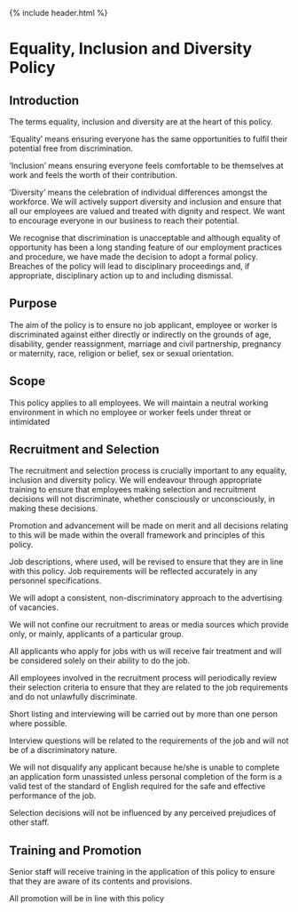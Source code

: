 {% include header.html %}

# Equality, Inclusion and Diversity Policy 

## Introduction

The terms equality, inclusion and diversity are at the heart of this policy. 

‘Equality’ means ensuring everyone has the same opportunities to fulfil their potential free from discrimination. 

‘Inclusion’ means ensuring everyone feels comfortable to be themselves at work and feels the worth of their contribution. 

‘Diversity’ means the celebration of individual differences amongst the workforce. We will actively support diversity and inclusion and ensure that all our employees are valued and treated with dignity and respect. We want to encourage everyone in our business to reach their potential. 

We recognise that discrimination is unacceptable and although equality of opportunity has been a long standing feature of our employment practices and procedure, we have made the decision to adopt a formal policy. Breaches of the policy will lead to disciplinary proceedings and, if appropriate, disciplinary action up to and including dismissal. 

## Purpose 

The aim of the policy is to ensure no job applicant, employee or worker is discriminated against either directly or indirectly on the grounds of age, disability, gender reassignment, marriage and civil partnership, pregnancy or maternity, race, religion or belief, sex or sexual orientation. 

## Scope 

This policy applies to all employees. We will maintain a neutral working environment in which no employee or worker feels under threat or intimidated 

## Recruitment and Selection 

The recruitment and selection process is crucially important to any equality, inclusion and diversity policy. We will endeavour through appropriate training to ensure that employees making selection and recruitment decisions will not discriminate, whether consciously or unconsciously, in making these decisions. 

Promotion and advancement will be made on merit and all decisions relating to this will be made within the overall framework and principles of this policy. 

Job descriptions, where used, will be revised to ensure that they are in line with this policy. Job requirements will be reflected accurately in any personnel specifications. 

We will adopt a consistent, non-discriminatory approach to the advertising of vacancies. 

We will not confine our recruitment to areas or media sources which provide only, or mainly, applicants of a particular group. 

All applicants who apply for jobs with us will receive fair treatment and will be considered solely on their ability to do the job. 

All employees involved in the recruitment process will periodically review their selection criteria to ensure that they are related to the job requirements and do not unlawfully discriminate. 

Short listing and interviewing will be carried out by more than one person where possible. 

Interview questions will be related to the requirements of the job and will not be of a discriminatory nature. 

We will not disqualify any applicant because he/she is unable to complete an application form unassisted unless personal completion of the form is a valid test of the standard of English required for the safe and effective performance of the job. 

Selection decisions will not be influenced by any perceived prejudices of other staff. 

## Training and Promotion 

Senior staff will receive training in the application of this policy to ensure that they are aware of its contents and provisions. 

All promotion will be in line with this policy 

